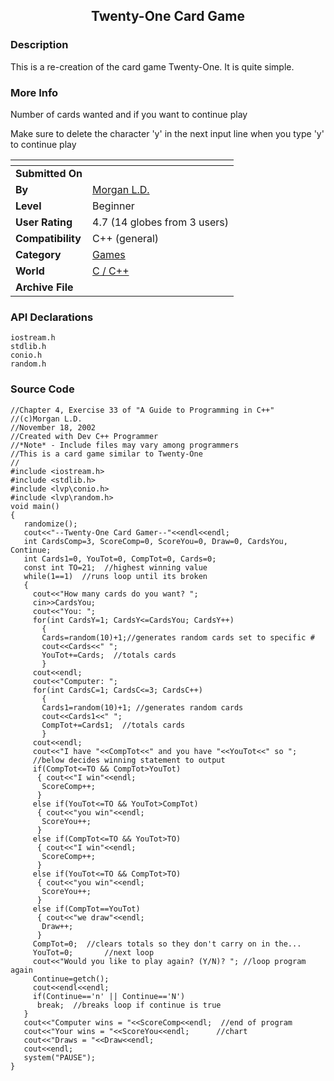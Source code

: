 ﻿<div align="center">

## Twenty\-One Card Game


</div>

### Description

This is a re-creation of the card game Twenty-One. It is quite simple.
 
### More Info
 
Number of cards wanted and if you want to continue play

Make sure to delete the character 'y' in the next input line when you type 'y' to continue play


<span>             |<span>
---                |---
**Submitted On**   |
**By**             |[Morgan L\.D\.](https://github.com/Planet-Source-Code/PSCIndex/blob/master/ByAuthor/morgan-l-d.md)
**Level**          |Beginner
**User Rating**    |4.7 (14 globes from 3 users)
**Compatibility**  |C\+\+ \(general\)
**Category**       |[Games](https://github.com/Planet-Source-Code/PSCIndex/blob/master/ByCategory/games__3-13.md)
**World**          |[C / C\+\+](https://github.com/Planet-Source-Code/PSCIndex/blob/master/ByWorld/c-c.md)
**Archive File**   |[](https://github.com/Planet-Source-Code/morgan-l-d-twenty-one-card-game__3-5221/archive/master.zip)

### API Declarations

```
iostream.h
stdlib.h
conio.h
random.h
```


### Source Code

```
//Chapter 4, Exercise 33 of "A Guide to Programming in C++"
//(c)Morgan L.D.
//November 18, 2002
//Created with Dev C++ Programmer
//*Note* - Include files may vary among programmers
//This is a card game similar to Twenty-One
//
#include <iostream.h>
#include <stdlib.h>
#include <lvp\conio.h>
#include <lvp\random.h>
void main()
{
   randomize();
   cout<<"--Twenty-One Card Gamer--"<<endl<<endl;
   int CardsComp=3, ScoreComp=0, ScoreYou=0, Draw=0, CardsYou, Continue;
   int Cards1=0, YouTot=0, CompTot=0, Cards=0;
   const int TO=21;  //highest winning value
   while(1==1)  //runs loop until its broken
   {
     cout<<"How many cards do you want? ";
     cin>>CardsYou;
     cout<<"You: ";
     for(int CardsY=1; CardsY<=CardsYou; CardsY++)
       {
       Cards=random(10)+1;//generates random cards set to specific #
       cout<<Cards<<" ";
       YouTot+=Cards;  //totals cards
       }
     cout<<endl;
     cout<<"Computer: ";
     for(int CardsC=1; CardsC<=3; CardsC++)
       {
       Cards1=random(10)+1; //generates random cards
       cout<<Cards1<<" ";
       CompTot+=Cards1;  //totals cards
       }
     cout<<endl;
     cout<<"I have "<<CompTot<<" and you have "<<YouTot<<" so ";
     //below decides winning statement to output
     if(CompTot<=TO && CompTot>YouTot)
      { cout<<"I win"<<endl;
       ScoreComp++;
      }
     else if(YouTot<=TO && YouTot>CompTot)
      { cout<<"you win"<<endl;
       ScoreYou++;
      }
     else if(CompTot<=TO && YouTot>TO)
      { cout<<"I win"<<endl;
       ScoreComp++;
      }
     else if(YouTot<=TO && CompTot>TO)
      { cout<<"you win"<<endl;
       ScoreYou++;
      }
     else if(CompTot==YouTot)
      { cout<<"we draw"<<endl;
       Draw++;
      }
     CompTot=0;  //clears totals so they don't carry on in the...
     YouTot=0;       //next loop
     cout<<"Would you like to play again? (Y/N)? "; //loop program again
     Continue=getch();
     cout<<endl<<endl;
     if(Continue=='n' || Continue=='N')
      break;  //breaks loop if continue is true
   }
   cout<<"Computer wins = "<<ScoreComp<<endl;  //end of program
   cout<<"Your wins = "<<ScoreYou<<endl;      //chart
   cout<<"Draws = "<<Draw<<endl;
   cout<<endl;
   system("PAUSE");
}
```

